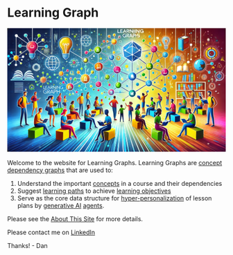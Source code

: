 # Learning Graph

![](./img/cover-banner-image.png)

Welcome to the website for Learning Graphs.  Learning
Graphs are [concept dependency graphs](glossary/#concept-dependency-graph) that are used to:

1. Understand the important [concepts](glossary#concept) in a course and their dependencies
2. Suggest [learning paths](glossary#learning-path) to achieve [learning objectives](glossary#learning-objective)
3. Serve as the core data structure for [hyper-personalization](glossary#hyperpersonalization) of lesson plans by [generative AI](glossary#generative-ai) [agents](glossary#agent).

Please see the [About This Site](./about.md) for more details.

Please contact me on [LinkedIn](https://www.linkedin.com/in/danmccreary/)

Thanks! - Dan

